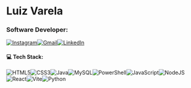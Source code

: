 # Luiz Varela

### Software Developer:
[![Instagram](https://img.shields.io/badge/Instagram-2C3E50?style=for-the-badge&logo=instagram&logoColor=white)](https://www.instagram.com/luizwardo/)[![Gmail](https://img.shields.io/badge/Gmail-2C3E50?style=for-the-badge&logo=gmail&logoColor=white)](mailto:luiz.wardo@gmail.com)[![LinkedIn](https://img.shields.io/badge/LinkedIn-2C3E50?style=for-the-badge&logo=linkedin&logoColor=white)](https://www.linkedin.com/in/luizwardo/)



#### 💻 Tech Stack:
![HTML5](https://img.shields.io/badge/HTML5-2C3E50?style=for-the-badge&logo=html5&logoColor=white)![CSS3](https://img.shields.io/badge/CSS3-2C3E50?style=for-the-badge&logo=css3&logoColor=white)![Java](https://img.shields.io/badge/Java-2C3E50?style=for-the-badge&logo=openjdk&logoColor=white)![MySQL](https://img.shields.io/badge/MySQL-2C3E50?style=for-the-badge&logo=mysql&logoColor=white)![PowerShell](https://img.shields.io/badge/PowerShell-2C3E50?style=for-the-badge&logo=powershell&logoColor=white)![JavaScript](https://img.shields.io/badge/JavaScript-2C3E50?style=for-the-badge&logo=javascript&logoColor=white)![NodeJS](https://img.shields.io/badge/Node.js-2C3E50?style=for-the-badge&logo=node.js&logoColor=white)![React](https://img.shields.io/badge/React-2C3E50?style=for-the-badge&logo=react&logoColor=white)![Vite](https://img.shields.io/badge/Vite-2C3E50?style=for-the-badge&logo=vite&logoColor=white)![Python](https://img.shields.io/badge/Python-2C3E50?style=for-the-badge&logo=python&logoColor=white)



